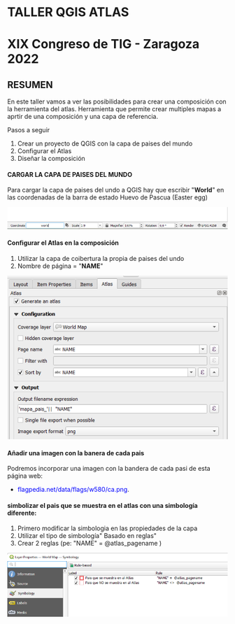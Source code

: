 # TALLER QGIS ATLAS

# XIX Congreso de TIG - Zaragoza 2022

## RESUMEN
En este taller vamos a ver las posibilidades para crear una composición con la herramienta del atlas.
Herramienta que permite crear multiples mapas a aprtir de una composición y una capa de referencia.

Pasos a seguir
1. Crear un proyecto de QGIS con la capa de paises del mundo
2. Configurar el Atlas
3. Diseñar la composición


#### CARGAR LA CAPA DE PAISES DEL MUNDO
Para cargar la capa de paises del undo a QGIS hay que escribir "**World**" en las coordenadas de la barra de estado
Huevo de Pascua (Easter egg)

![Para cargar capa de paises del mundo](./imagenes/cargar_capa_paises.png)

#### Configurar el Atlas en la composición
1. Utilizar la capa de coibertura la propia de paises del undo
2. Nombre de página = "**NAME**"

![Para configurar el panle Atlas](./imagenes/configuracion_atlas.png)

#### Añadir una imagen con la banera de cada pais
Podremos incorporar una imagen con la bandera de cada pasi de esta página web:
- <span style="color:blue">flagpedia.net/data/flags/w580/ca.png</span>.


#### simbolizar el pais que se muestra en el atlas con una simbología diferente:
1. Primero modificar la simbologia en las propiedades de la capa
2. Utilizar el tipo de simbología" Basado en reglas"
3. Crear 2 reglas (pe: "NAME" =  @atlas_pagename )

![Para simbolizar basado en reglas](./imagenes/propiedades_simbologia_reglas.png)


